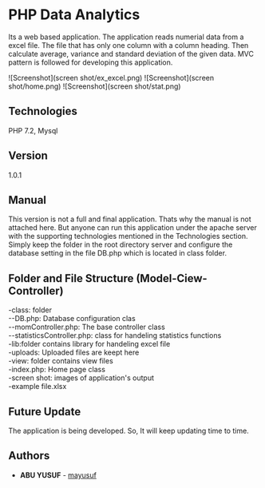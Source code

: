# PHP Data Analytics

Its a web based application. The application reads numerial data from a excel file. The file that has only one column with a column heading. Then calculate average, variance and standard deviation of the given data. MVC pattern is followed for developing this application.

![Screenshot](screen shot/ex_excel.png)
![Screenshot](screen shot/home.png)
![Screenshot](screen shot/stat.png)

## Technologies

PHP 7.2, Mysql

## Version

1.0.1

## Manual
This version is not a full and final application. Thats why the manual is not attached here. But anyone can run this application under the apache server with the supporting technologies mentioned in the Technologies section. Simply keep the folder in the root directory server and configure the database setting in the file DB.php which is located in class folder. 

## Folder and File Structure (Model-Ciew-Controller)
  -class: folder  
  --DB.php: Database configuration clas  
  --momController.php: The base controller class  
  --statisticsController.php: class for handeling statistics functions  
  -lib:folder contains library for handeling excel file  
  -uploads: Uploaded files are keept here  
  -view: folder contains view files  
  -index.php: Home page class  
  -screen shot: images of application's output  
  -example file.xlsx  

## Future Update
The application is being developed. So, It will keep updating time to time.  

## Authors

* **ABU YUSUF** - [mayusuf](https://github.com/mayusuf)